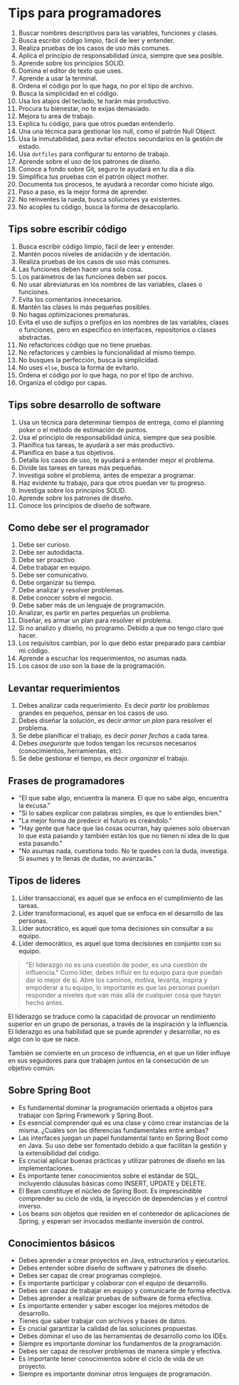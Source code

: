 # Tips para programadores

1. Buscar nombres descriptivos para las variables, funciones y clases.
2. Busca escribir código limpio, fácil de leer y entender.
3. Realiza pruebas de los casos de uso más comunes.
4. Aplica el principio de responsabilidad única, siempre que sea posible.
5. Aprende sobre los principios SOLID.
6. Domina el editor de texto que uses.
7. Aprende a usar la terminal.
8. Ordena el código por lo que haga, no por el tipo de archivo.
9. Busca la simplicidad en el código.
10. Usa los atajos del teclado, te harán más productivo.
11. Procura tu bienestar, no te exijas demasiado.
12. Mejora tu area de trabajo.
13. Explica tu código, para que otros puedan entenderlo.
14. Una una técnica para gestionar los null, como el patrón Null Object.
15. Usa la inmutabilidad, para evitar efectos secundarios en la gestión de estado.
16. Usa `dotfiles` para configurar tu entorno de trabajo.
17. Aprende sobre el uso de los patrones de diseño.
18. Conoce a fondo sobre Git, seguro te ayudará en tu día a día.
19. Simplifica tus pruebas con el patrón object mother.
20. Documenta tus procesos, te ayudará a recordar como hiciste algo.
21. Paso a paso, es la mejor forma de aprender.
22. No reinventes la rueda, busca soluciones ya existentes.
23. No acoples tu código, busca la forma de desacoplarlo.

## Tips sobre escribir código

1. Busca escribir código limpio, fácil de leer y entender.
2. Mantén pocos niveles de anidación y de identación.
3. Realiza pruebas de los casos de uso más comunes.
4. Las funciones deben hacer una sola cosa.
5. Los parámetros de las funciones deben ser pocos.
6. No usar abreviaturas en los nombres de las variables, clases o funciones.
7. Evita los comentarios innecesarios.
8. Mantén las clases lo más pequeñas posibles.
9. No hagas optimizaciones prematuras.
10. Evita el uso de sufijos o prefijos en los nombres de las variables, clases o funciones, pero en especifico en interfaces, repositorios o clases abstractas.
11. No refactorices código que no tiene pruebas.
12. No refactorices y cambies la funcionalidad al mismo tiempo.
13. No busques la perfección, busca la simplicidad.
14. No uses `else`, busca la forma de evitarlo.
15. Ordena el código por lo que haga, no por el tipo de archivo.
16. Organiza el código por capas.

## Tips sobre desarrollo de software

1. Usa un técnica para determinar tiempos de entrega, como el planning poker o el método de estimación de puntos.
2. Usa el principio de responsabilidad única, siempre que sea posible.
3. Planifica tus tareas, te ayudará a ser más productivo.
4. Planifica en base a tus objetivos.
5. Detalla los casos de uso, te ayudará a entender mejor el problema.
6. Divide las tareas en tareas más pequeñas.
7. Investiga sobre el problema, antes de empezar a programar.
8. Haz evidente tu trabajo, para que otros puedan ver tu progreso.
9. Investiga sobre los principios SOLID.
10. Aprende sobre los patrones de diseño.
11. Conoce los principios de diseño de software.

## Como debe ser el programador

1. Debe ser curioso.
2. Debe ser autodidacta.
3. Debe ser proactivo.
4. Debe trabajar en equipo.
5. Debe ser comunicativo.
6. Debe organizar su tiempo.
7. Debe analizar y resolver problemas.
8. Debe conocer sobre el negocio.
9. Debe saber más de un lenguaje de programación.
10. Analizar, es partir en partes pequeñas un problema.
11. Diseñar, es armar un plan para resolver el problema.
12. Si no analizo y diseño, no programo. Debido a que no tengo claro que hacer.
13. Los requisitos cambian, por lo que debo estar preparado para cambiar mi código.
14. Aprende a escuchar los requerimientos, no asumas nada.
15. Los casos de uso son la base de la programación.

## Levantar requerimientos

1. Debes analizar cada requerimiento. Es decir _partir los problemas_ grandes en pequeños, pensar en los casos de uso.
2. Debes diseñar la solución, es decir _armar un plan_ para resolver el problema.
3. Se debe planificar el trabajo, es decir _poner fechas_ a cada tarea.
4. Debes _asegurarte_ que todos tengan los recursos necesarios (conocimientos, herramientas, etc).
5. Se debe gestionar el tiempo, es decir _organizar_ el trabajo.

## Frases de programadores

- "El que sabe algo, encuentra la manera. El que no sabe algo, encuentra la excusa."
- "Si lo sabes explicar con palabras simples, es que lo entiendes bien."
- "La mejor forma de predecir el futuro es creándolo."
- "Hay gente que hace que las cosas ocurran, hay quienes solo observan lo que esta pasando y también están los que no tienen ni idea de lo que esta pasando."
- "No asumas nada, cuestiona todo. No te quedes con la duda, investiga. Si asumes y te llenas de dudas, no avanzarás."

## Tipos de lideres

1. Líder transaccional, es aquel que se enfoca en el cumplimiento de las tareas.
2. Líder transformacional, es aquel que se enfoca en el desarrollo de las personas.
3. Líder autocrático, es aquel que toma decisiones sin consultar a su equipo.
4. Líder democrático, es aquel que toma decisiones en conjunto con su equipo.

> "El liderazgo no es una cuestión de poder, es una cuestión de influencia." Como líder, debes influir en tu equipo para que puedan dar lo mejor de sí. Abre los caminos, motiva, levanta, inspira y empoderar a tu equipo, lo importante es que las personas puedan responder a niveles que van más allá de cualquier cosa que hayan hecho antes.

El liderazgo se traduce como la capacidad de provocar un rendimiento superior en un grupo de personas, a través de la inspiración y la influencia. El liderazgo es una habilidad que se puede aprender y desarrollar, no es algo con lo que se nace.

También se convierte en un proceso de influencia, en el que un líder influye en sus seguidores para que trabajen juntos en la consecución de un objetivo común.

## Sobre Spring Boot

- Es fundamental dominar la programación orientada a objetos para trabajar con Spring Framework y Spring Boot.
- Es esencial comprender qué es una clase y cómo crear instancias de la misma. ¿Cuáles son las diferencias fundamentales entre ambas?
- Las interfaces juegan un papel fundamental tanto en Spring Boot como en Java. Su uso debe ser fomentado debido a que facilitan la gestión y la extensibilidad del código.
- Es crucial aplicar buenas prácticas y utilizar patrones de diseño en las implementaciones.
- Es importante tener conocimientos sobre el estándar de SQL, incluyendo cláusulas básicas como INSERT, UPDATE y DELETE.
- El Bean constituye el núcleo de Spring Boot. Es imprescindible comprender su ciclo de vida, la inyección de dependencias y el control inverso.
- Los beans son objetos que residen en el contenedor de aplicaciones de Spring, y esperan ser invocados mediante inversión de control.

## Conocimientos básicos

- Debes aprender a crear proyectos en Java, estructurarlos y ejecutarlos.
- Debes entender sobre diseño de software y patrones de diseño.
- Debes ser capaz de crear programas complejos.
- Es importante participar y colaborar con el equipo de desarrollo.
- Debes ser capaz de trabajar en equipo y comunicarte de forma efectiva.
- Debes aprender a realizar pruebas de software de forma efectiva.
- Es importante entender y saber escoger los mejores métodos de desarrollo.
- Tienes que saber trabajar con archivos y bases de datos.
- Es crucial garantizar la calidad de las soluciones propuestas.
- Debes dominar el uso de las herramientas de desarrollo como los IDEs.
- Siempre es importante dominar los fundamentos de la programación.
- Debes ser capaz de resolver problemas de manera simple y efectiva.
- Es importante tener conocimientos sobre el ciclo de vida de un proyecto.
- Siempre es importante dominar otros lenguajes de programación.
